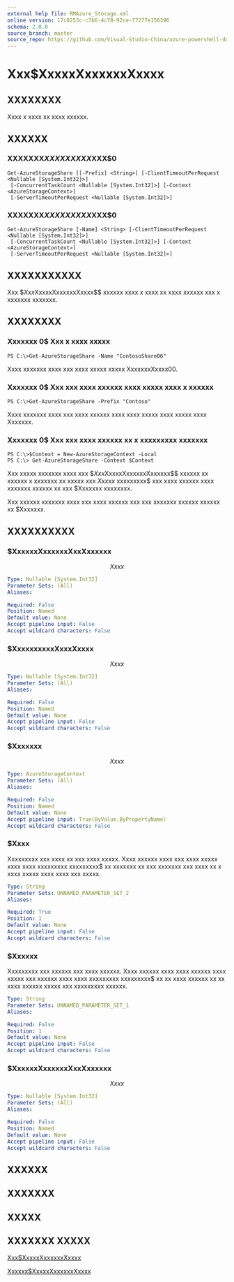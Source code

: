 ```yaml
---
external help file: RMAzure_Storage.xml
online version: 17c0253c-c7b6-4c78-92ce-77277e156396
schema: 2.0.0
source_branch: master
source_repo: https://github.com/Visual-Studio-China/azure-powershell-docs-int
---
```


# Xxx$XxxxxXxxxxxxXxxxx
## XXXXXXXX
Xxxx x xxxx xx xxxx xxxxxx.

## XXXXXX

### XXXXXXX$XXXXXXXXX$XXX$0
```
Get-AzureStorageShare [[-Prefix] <String>] [-ClientTimeoutPerRequest <Nullable [System.Int32]>]
 [-ConcurrentTaskCount <Nullable [System.Int32]>] [-Context <AzureStorageContext>]
 [-ServerTimeoutPerRequest <Nullable [System.Int32]>]
```

### XXXXXXX$XXXXXXXXX$XXX$0
```
Get-AzureStorageShare [-Name] <String> [-ClientTimeoutPerRequest <Nullable [System.Int32]>]
 [-ConcurrentTaskCount <Nullable [System.Int32]>] [-Context <AzureStorageContext>]
 [-ServerTimeoutPerRequest <Nullable [System.Int32]>]
```

## XXXXXXXXXXX
Xxx $$Xxx$XxxxxXxxxxxxXxxxx$$ xxxxxx xxxx x xxxx xx xxxx xxxxxx xxx x xxxxxxx xxxxxxx.

## XXXXXXXX

### Xxxxxxx 0$ Xxx x xxxx xxxxx
```
PS C:\>Get-AzureStorageShare -Name "ContosoShare06"
```

Xxxx xxxxxxx xxxx xxx xxxx xxxxx xxxxx XxxxxxxXxxxx00.

### Xxxxxxx 0$ Xxx xxx xxxx xxxxxx xxxx xxxxx xxxx x xxxxxx
```
PS C:\>Get-AzureStorageShare -Prefix "Contoso"
```

Xxxx xxxxxxx xxxx xxx xxxx xxxxxx xxxx xxxx xxxxx xxxx xxxxx xxxx Xxxxxxx.

### Xxxxxxx 0$ Xxx xxx xxxx xxxxxx xx x xxxxxxxxx xxxxxxx
```
PS C:\>$Context = New-AzureStorageContext -Local
PS C:\> Get-AzureStorageShare -Context $Context
```

Xxx xxxxx xxxxxxx xxxx xxx $$Xxx$XxxxxXxxxxxxXxxxxxx$$ xxxxxx xx xxxxxx x xxxxxxx xx xxxxx xxx $Xxxxx$ xxxxxxxxx$ xxx xxxx xxxxxx xxxx xxxxxxx xxxxxx xx xxx $Xxxxxxx xxxxxxxx.

Xxx xxxxxx xxxxxxx xxxx xxx xxxx xxxxxx xxx xxx xxxxxxx xxxxxx xxxxxx xx $Xxxxxxx.

## XXXXXXXXXX

### $XxxxxxXxxxxxxXxxXxxxxxx
$$Xxxx$$

```yaml
Type: Nullable [System.Int32]
Parameter Sets: (All)
Aliases: 

Required: False
Position: Named
Default value: None
Accept pipeline input: False
Accept wildcard characters: False
```

### $XxxxxxxxxxXxxxXxxxx
$$Xxxx$$

```yaml
Type: Nullable [System.Int32]
Parameter Sets: (All)
Aliases: 

Required: False
Position: Named
Default value: None
Accept pipeline input: False
Accept wildcard characters: False
```

### $Xxxxxxx
$$Xxxx$$

```yaml
Type: AzureStorageContext
Parameter Sets: (All)
Aliases: 

Required: False
Position: Named
Default value: None
Accept pipeline input: True(ByValue,ByPropertyName)
Accept wildcard characters: False
```

### $Xxxx
Xxxxxxxxx xxx xxxx xx xxx xxxx xxxxx.
Xxxx xxxxxx xxxx xxx xxxx xxxxx xxxx xxxx xxxxxxxxx xxxxxxxxx$ xx xxxxxxx xx xxx xxxxxxx xxx xxxx xx x xxxx xxxxx xxxx xxxx xxx xxxxx.

```yaml
Type: String
Parameter Sets: UNNAMED_PARAMETER_SET_2
Aliases: 

Required: True
Position: 1
Default value: None
Accept pipeline input: False
Accept wildcard characters: False
```

### $Xxxxxx
Xxxxxxxxx xxx xxxxxx xxx xxxx xxxxxx.
Xxxx xxxxxx xxxx xxxx xxxxxx xxxx xxxxx xxx xxxxxx xxxx xxxx xxxxxxxxx xxxxxxxxx$ xx xx xxxx xxxxxx xx xx xxxx xxxxxx xxxxx xxx xxxxxxxxx xxxxxx.

```yaml
Type: String
Parameter Sets: UNNAMED_PARAMETER_SET_1
Aliases: 

Required: False
Position: 1
Default value: None
Accept pipeline input: False
Accept wildcard characters: False
```

### $XxxxxxXxxxxxxXxxXxxxxxx
$$Xxxx$$

```yaml
Type: Nullable [System.Int32]
Parameter Sets: (All)
Aliases: 

Required: False
Position: Named
Default value: None
Accept pipeline input: False
Accept wildcard characters: False
```

## XXXXXX

## XXXXXXX

## XXXXX

## XXXXXXX XXXXX

[Xxx$XxxxxXxxxxxxXxxxx](17c0253c-c7b6-4c78-92ce-77277e156396)

[Xxxxxx$XxxxxXxxxxxxXxxxx](f9a0f4e1-3677-4786-bd84-d3645c61baca)


